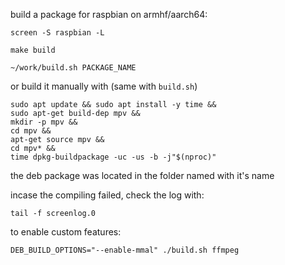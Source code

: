 build a package for raspbian on armhf/aarch64:

```
screen -S raspbian -L
```

```
make build
```

```
~/work/build.sh PACKAGE_NAME
```

or build it manually with (same with `build.sh`)

```
sudo apt update && sudo apt install -y time &&
sudo apt-get build-dep mpv &&
mkdir -p mpv &&
cd mpv &&
apt-get source mpv &&
cd mpv* &&
time dpkg-buildpackage -uc -us -b -j"$(nproc)"
```

the deb package was located in the folder named with it's name


incase the compiling failed, check the log with:

```
tail -f screenlog.0
```

to enable custom features:

```
DEB_BUILD_OPTIONS="--enable-mmal" ./build.sh ffmpeg
```
